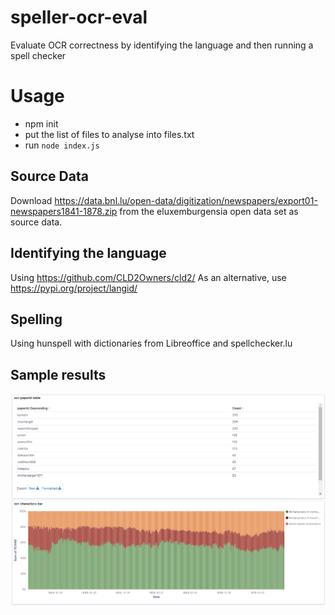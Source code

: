 # speller-ocr-eval
Evaluate OCR correctness by identifying the language and then running a spell checker
# Usage
- npm init
- put the list of files to analyse into files.txt
- run `node index.js`
## Source Data
Download https://data.bnl.lu/open-data/digitization/newspapers/export01-newspapers1841-1878.zip from the eluxemburgensia open data set as source data.
## Identifying the language
Using https://github.com/CLD2Owners/cld2/
As an alternative, use https://pypi.org/project/langid/
## Spelling
Using hunspell with dictionaries from Libreoffice and spellchecker.lu
## Sample results
![screenshot of results](https://raw.githubusercontent.com/ymaurer/speller-ocr-eval/master/kibana-ocr-overview-bnl-opendata.png)
